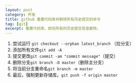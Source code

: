 ```yaml
---
layout: post
category: 开发
title: github 重置代码库并删除所有历史提交的命令
tag: [git]
excerpt: 重置代码库，即将所有的历史提交信息删除。
---
```


1. 尝试运行 `git checkout --orphan latest_branch` （拉分支）
2. 添加所有文件`git add -A`
3. 提交更改`git commit -am "commit message"`（提交）
4. 删除分支`git branch -D master`（删除主分支）
5. 将当前分支重命名`git branch -m master`
6. 最后，强制更新存储库。`git push -f origin master`
